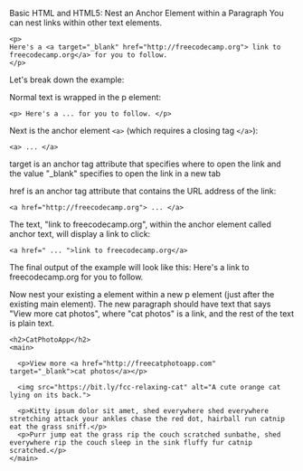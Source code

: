 Basic HTML and HTML5: Nest an Anchor Element within a Paragraph
You can nest links within other text elements.
```
<p>
Here's a <a target="_blank" href="http://freecodecamp.org"> link to freecodecamp.org</a> for you to follow.
</p>
```
Let's break down the example:

Normal text is wrapped in the p element:
```
<p> Here's a ... for you to follow. </p>
```

Next is the anchor element `<a>` (which requires a closing tag `</a>`):
```
<a> ... </a>
```

target is an anchor tag attribute that specifies where to open the link and the value "_blank" specifies to open the link in a new tab

href is an anchor tag attribute that contains the URL address of the link:
```
<a href="http://freecodecamp.org"> ... </a>
```
The text, "link to freecodecamp.org", within the anchor element called anchor text, will display a link to click:
```
<a href=" ... ">link to freecodecamp.org</a>
```

The final output of the example will look like this:
Here's a link to freecodecamp.org for you to follow.



Now nest your existing a element within a new p element (just after the existing main element). The new paragraph should have text that says "View more cat photos", where "cat photos" is a link, and the rest of the text is plain text.

```
<h2>CatPhotoApp</h2>
<main>
  
  <p>View more <a href="http://freecatphotoapp.com" target="_blank">cat photos</a></p>
  
  <img src="https://bit.ly/fcc-relaxing-cat" alt="A cute orange cat lying on its back.">
  
  <p>Kitty ipsum dolor sit amet, shed everywhere shed everywhere stretching attack your ankles chase the red dot, hairball run catnip eat the grass sniff.</p>
  <p>Purr jump eat the grass rip the couch scratched sunbathe, shed everywhere rip the couch sleep in the sink fluffy fur catnip scratched.</p>
</main>
```
